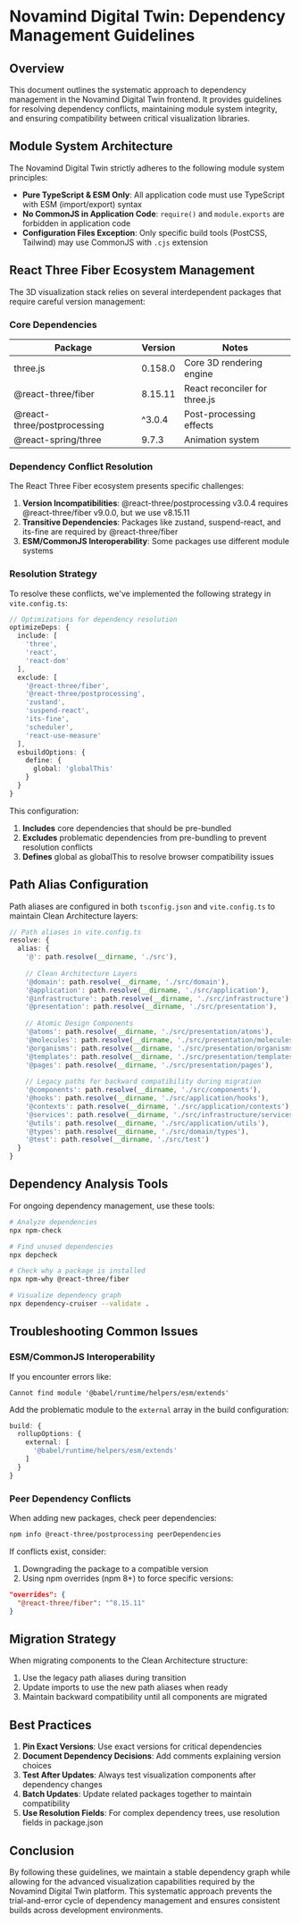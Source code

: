 # Novamind Digital Twin: Dependency Management Guidelines

## Overview

This document outlines the systematic approach to dependency management in the Novamind Digital Twin frontend. It provides guidelines for resolving dependency conflicts, maintaining module system integrity, and ensuring compatibility between critical visualization libraries.

## Module System Architecture

The Novamind Digital Twin strictly adheres to the following module system principles:

- **Pure TypeScript & ESM Only**: All application code must use TypeScript with ESM (import/export) syntax
- **No CommonJS in Application Code**: `require()` and `module.exports` are forbidden in application code
- **Configuration Files Exception**: Only specific build tools (PostCSS, Tailwind) may use CommonJS with `.cjs` extension

## React Three Fiber Ecosystem Management

The 3D visualization stack relies on several interdependent packages that require careful version management:

### Core Dependencies

| Package | Version | Notes |
|---------|---------|-------|
| three.js | 0.158.0 | Core 3D rendering engine |
| @react-three/fiber | 8.15.11 | React reconciler for three.js |
| @react-three/postprocessing | ^3.0.4 | Post-processing effects |
| @react-spring/three | 9.7.3 | Animation system |

### Dependency Conflict Resolution

The React Three Fiber ecosystem presents specific challenges:

1. **Version Incompatibilities**: @react-three/postprocessing v3.0.4 requires @react-three/fiber v9.0.0, but we use v8.15.11
2. **Transitive Dependencies**: Packages like zustand, suspend-react, and its-fine are required by @react-three/fiber
3. **ESM/CommonJS Interoperability**: Some packages use different module systems

### Resolution Strategy

To resolve these conflicts, we've implemented the following strategy in `vite.config.ts`:

```typescript
// Optimizations for dependency resolution
optimizeDeps: {
  include: [
    'three',
    'react',
    'react-dom'
  ],
  exclude: [
    '@react-three/fiber',
    '@react-three/postprocessing',
    'zustand',
    'suspend-react',
    'its-fine',
    'scheduler',
    'react-use-measure'
  ],
  esbuildOptions: {
    define: {
      global: 'globalThis'
    }
  }
}
```

This configuration:

1. **Includes** core dependencies that should be pre-bundled
2. **Excludes** problematic dependencies from pre-bundling to prevent resolution conflicts
3. **Defines** global as globalThis to resolve browser compatibility issues

## Path Alias Configuration

Path aliases are configured in both `tsconfig.json` and `vite.config.ts` to maintain Clean Architecture layers:

```typescript
// Path aliases in vite.config.ts
resolve: {
  alias: {
    '@': path.resolve(__dirname, './src'),
    
    // Clean Architecture Layers
    '@domain': path.resolve(__dirname, './src/domain'),
    '@application': path.resolve(__dirname, './src/application'),
    '@infrastructure': path.resolve(__dirname, './src/infrastructure'),
    '@presentation': path.resolve(__dirname, './src/presentation'),
    
    // Atomic Design Components
    '@atoms': path.resolve(__dirname, './src/presentation/atoms'),
    '@molecules': path.resolve(__dirname, './src/presentation/molecules'),
    '@organisms': path.resolve(__dirname, './src/presentation/organisms'),
    '@templates': path.resolve(__dirname, './src/presentation/templates'),
    '@pages': path.resolve(__dirname, './src/presentation/pages'),
    
    // Legacy paths for backward compatibility during migration
    '@components': path.resolve(__dirname, './src/components'),
    '@hooks': path.resolve(__dirname, './src/application/hooks'),
    '@contexts': path.resolve(__dirname, './src/application/contexts'),
    '@services': path.resolve(__dirname, './src/infrastructure/services'),
    '@utils': path.resolve(__dirname, './src/application/utils'),
    '@types': path.resolve(__dirname, './src/domain/types'),
    '@test': path.resolve(__dirname, './src/test')
  }
}
```

## Dependency Analysis Tools

For ongoing dependency management, use these tools:

```bash
# Analyze dependencies
npx npm-check

# Find unused dependencies
npx depcheck

# Check why a package is installed
npx npm-why @react-three/fiber

# Visualize dependency graph
npx dependency-cruiser --validate .
```

## Troubleshooting Common Issues

### ESM/CommonJS Interoperability

If you encounter errors like:

```
Cannot find module '@babel/runtime/helpers/esm/extends'
```

Add the problematic module to the `external` array in the build configuration:

```typescript
build: {
  rollupOptions: {
    external: [
      '@babel/runtime/helpers/esm/extends'
    ]
  }
}
```

### Peer Dependency Conflicts

When adding new packages, check peer dependencies:

```bash
npm info @react-three/postprocessing peerDependencies
```

If conflicts exist, consider:

1. Downgrading the package to a compatible version
2. Using npm overrides (npm 8+) to force specific versions:

```json
"overrides": {
  "@react-three/fiber": "^8.15.11"
}
```

## Migration Strategy

When migrating components to the Clean Architecture structure:

1. Use the legacy path aliases during transition
2. Update imports to use the new path aliases when ready
3. Maintain backward compatibility until all components are migrated

## Best Practices

1. **Pin Exact Versions**: Use exact versions for critical dependencies
2. **Document Dependency Decisions**: Add comments explaining version choices
3. **Test After Updates**: Always test visualization components after dependency changes
4. **Batch Updates**: Update related packages together to maintain compatibility
5. **Use Resolution Fields**: For complex dependency trees, use resolution fields in package.json

## Conclusion

By following these guidelines, we maintain a stable dependency graph while allowing for the advanced visualization capabilities required by the Novamind Digital Twin platform. This systematic approach prevents the trial-and-error cycle of dependency management and ensures consistent builds across development environments.